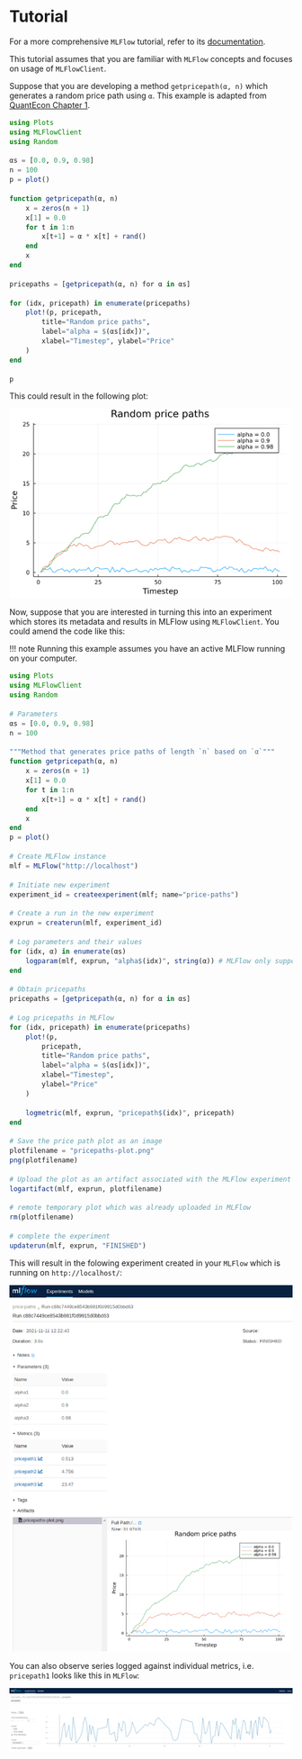 # Tutorial

For a more comprehensive `MLFlow` tutorial, refer to its [documentation](https://mlflow.org/docs/latest/tutorials-and-examples/tutorial.html).

This tutorial assumes that you are familiar with `MLFlow` concepts and focuses on usage of `MLFlowClient`.


Suppose that you are developing a method `getpricepath(α, n)` which generates a random price path using `α`. This example is adapted from [QuantEcon Chapter 1](https://julia.quantecon.org/getting_started_julia/julia_by_example.html#id7).


```julia
using Plots
using MLFlowClient
using Random

αs = [0.0, 0.9, 0.98]
n = 100
p = plot()

function getpricepath(α, n)
    x = zeros(n + 1)
    x[1] = 0.0
    for t in 1:n
        x[t+1] = α * x[t] + rand()
    end
    x
end

pricepaths = [getpricepath(α, n) for α in αs]

for (idx, pricepath) in enumerate(pricepaths)
    plot!(p, pricepath,
        title="Random price paths",
        label="alpha = $(αs[idx])",
        xlabel="Timestep", ylabel="Price"
    )
end

p
```

This could result in the following plot:

![](withoutmlflow.png)

Now, suppose that you are interested in turning this into an experiment which stores its metadata and results in MLFlow using `MLFlowClient`. You could amend the code like this:

!!! note
    Running this example assumes you have an active MLFlow running on your computer.


```julia
using Plots
using MLFlowClient
using Random

# Parameters
αs = [0.0, 0.9, 0.98]
n = 100

"""Method that generates price paths of length `n` based on `α`"""
function getpricepath(α, n)
    x = zeros(n + 1)
    x[1] = 0.0
    for t in 1:n
        x[t+1] = α * x[t] + rand()
    end
    x
end
p = plot()

# Create MLFlow instance
mlf = MLFlow("http://localhost")

# Initiate new experiment
experiment_id = createexperiment(mlf; name="price-paths")

# Create a run in the new experiment
exprun = createrun(mlf, experiment_id)

# Log parameters and their values
for (idx, α) in enumerate(αs)
    logparam(mlf, exprun, "alpha$(idx)", string(α)) # MLFlow only supports string parameter values
end

# Obtain pricepaths
pricepaths = [getpricepath(α, n) for α in αs]

# Log pricepaths in MLFlow
for (idx, pricepath) in enumerate(pricepaths)
    plot!(p,
        pricepath,
        title="Random price paths",
        label="alpha = $(αs[idx])",
        xlabel="Timestep",
        ylabel="Price"
    )

    logmetric(mlf, exprun, "pricepath$(idx)", pricepath)
end

# Save the price path plot as an image
plotfilename = "pricepaths-plot.png"
png(plotfilename)

# Upload the plot as an artifact associated with the MLFlow experiment's run
logartifact(mlf, exprun, plotfilename)

# remote temporary plot which was already uploaded in MLFlow
rm(plotfilename)

# complete the experiment
updaterun(mlf, exprun, "FINISHED")
```

This will result in the folowing experiment created in your `MLFlow` which is running on `http://localhost/`:

![](mlflowexp.png)

You can also observe series logged against individual metrics, i.e. `pricepath1` looks like this in `MLFlow`:

![](mlflowexpmetric1.png)